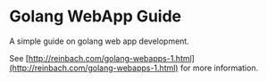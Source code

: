 Golang WebApp Guide
===================

A simple guide on golang web app development.

See [http://reinbach.com/golang-webapps-1.html](http://reinbach.com/golang-webapps-1.html) for more information.
